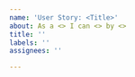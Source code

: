 ```yaml
---
name: 'User Story: <Title>'
about: As a <> I can <> by <>
title: ''
labels: ''
assignees: ''

---
```




